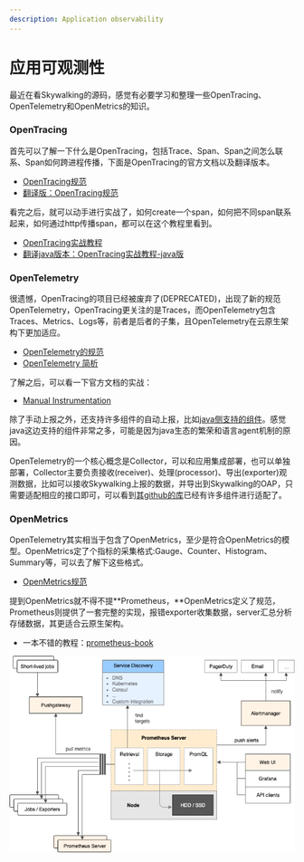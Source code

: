 ```yaml
---
description: Application observability
---
```


# 应用可观测性

最近在看Skywalking的源码，感觉有必要学习和整理一些OpenTracing、OpenTelemetry和OpenMetrics的知识。

### OpenTracing

首先可以了解一下什么是OpenTracing，包括Trace、Span、Span之间怎么联系、Span如何跨进程传播，下面是OpenTracing的官方文档以及翻译版本。

* [OpenTracing规范](https://github.com/opentracing/specification/blob/master/specification.md)
* [翻译版：OpenTracing规范](https://github.com/opentracing-contrib/opentracing-specification-zh/blob/master/specification.md)

看完之后，就可以动手进行实战了，如何create一个span，如何把不同span联系起来，如何通过http传播span，都可以在这个教程里看到。

* [OpenTracing实战教程](https://github.com/yurishkuro/opentracing-tutorial)
* [翻译java版本：OpenTracing实战教程-java版](http://niyanchun.com/opentracing-introduction.html)

### OpenTelemetry

很遗憾，OpenTracing的项目已经被废弃了(DEPRECATED)，出现了新的规范OpenTelemetry，OpenTracing更关注的是Traces，而OpenTelemetry包含Traces、Metrics、Logs等，前者是后者的子集，且OpenTelemetry在云原生架构下更加适应。

* [OpenTelemetry的规范](https://github.com/open-telemetry/opentelemetry-specification)
* [OpenTelemetry 简析](https://mp.weixin.qq.com/s/n4eVf2KZRIp2yKACk88qJA)

了解之后，可以看一下官方文档的实战：

* [Manual Instrumentation](https://opentelemetry.io/docs/instrumentation/java/manual/)

除了手动上报之外，还支持许多组件的自动上报，比如[java侧支持的组件](https://opentelemetry.io/docs/instrumentation/java/automatic/)。感觉java这边支持的组件非常之多，可能是因为java生态的繁荣和语言agent机制的原因。

OpenTelemetry的一个核心概念是Collector，可以和应用集成部署，也可以单独部署，Collector主要负责接收(receiver)、处理(processor)、导出(exporter)观测数据，比如可以接收Skywalking上报的数据，并导出到Skywalking的OAP，只需要适配相应的接口即可，可以看到[其github的库](https://github.com/open-telemetry/opentelemetry-collector-contrib)已经有许多组件进行适配了。

### OpenMetrics

OpenTelemetry其实相当于包含了OpenMetrics，至少是符合OpenMetrics的模型。OpenMetrics定了个指标的采集格式:Gauge、Counter、Histogram、Summary等，可以去了解下这些格式。

* [OpenMetrics规范](https://github.com/OpenObservability/OpenMetrics/blob/main/specification/OpenMetrics.md)

提到OpenMetrics就不得不提**Prometheus，**OpenMetrics定义了规范，Prometheus则提供了一套完整的实现，报错exporter收集数据，server汇总分析存储数据，其更适合云原生架构。

* 一本不错的教程：[prometheus-book](https://yunlzheng.gitbook.io/prometheus-book/)

![Prometheus架构](<../.gitbook/assets/image (1) (1) (1).png>)
